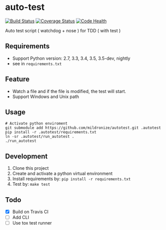 # auto-test
[![Build Status](https://travis-ci.org/mildronize/autotest.svg?branch=master)](https://travis-ci.org/mildronize/autotest)
[![Coverage Status](https://coveralls.io/repos/github/mildronize/auto-test/badge.svg?branch=master)](https://coveralls.io/github/mildronize/auto-test?branch=master)
[![Code Health](https://landscape.io/github/mildronize/autotest/master/landscape.svg?style=flat)](https://landscape.io/github/mildronize/autotest/master)

Auto test script ( watchdog + nose ) for TDD ( with test )

## Requirements
- Support Python version:  2.7, 3.3, 3.4, 3.5, 3.5-dev, nightly
- see in `requirements.txt`

## Feature
- Watch a file and if the file is modified, the test will start.
- Support Windows and Unix path

## Usage
```
# Activate python enviroment
git submodule add https://github.com/mildronize/autotest.git .autotest
pip install -r .autotest/requirements.txt
ln -sr .autotest/run_autotest .
./run_autotest
```


## Development
1. Clone this project
2. Create and activate a python virtual environment
3. Install requirements by: `pip install -r requirements.txt`
4. Test by: `make test`

## Todo
- [x] Build on Travis CI
- [ ] Add CLI
- [ ] Use tox test runner
